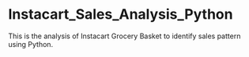 # Instacart_Sales_Analysis_Python
This is the analysis of Instacart Grocery Basket to identify sales pattern using Python.
